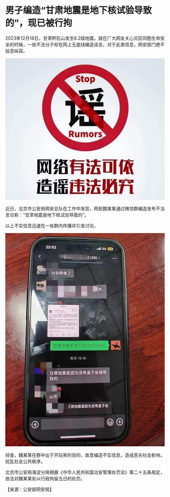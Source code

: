 # 男子编造“甘肃地震是地下核试验导致的”，现已被行拘

2023年12月18日，甘肃积石山发生6.2级地震。就在广大网友关心灾区同胞生命安全的时候，一些不法分子却在网上无底线编造谣言。对于此类信息，网安部门绝不姑息纵容。

![b95f5302377680492816fd74b7ee5968.jpg](./男子编造甘肃地震是地下核试验导致的现已被行拘/b95f5302377680492816fd74b7ee5968.jpg)

近日，北京市公安局网安总队在工作中发现，网民魏某某通过微信群编造发布不当言论称：“甘肃地震是地下核试验导致的”。

以上不实信息迅速在一些群内传播并引发讨论。

![d260a4090041f5f7962f897c2ab9debe.jpg](./男子编造甘肃地震是地下核试验导致的现已被行拘/d260a4090041f5f7962f897c2ab9debe.jpg)

经查，魏某某在群中出于开玩笑的目的，故意编造不实信息，造成恶劣社会影响，扰乱社会公共秩序。

北京市公安局海淀分局根据《中华人民共和国治安管理处罚法》第二十五条规定，依法对魏某某处以行政拘留五日的处罚。

【来源：公安部网安局】

